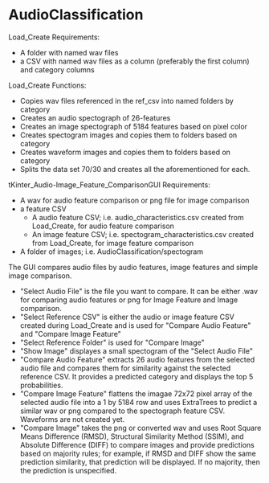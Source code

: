 # AudioClassification
Load_Create Requirements:
- A folder with named wav files
- a CSV with named wav files as a column (preferably the first column) and category columns

 Load_Create Functions:
 - Copies wav files referenced in the ref_csv into named folders by category
 - Creates an audio spectograph of 26-features
 - Creates an image spectograph of 5184 features based on pixel color
 - Creates spectogram images and copies them to folders based on category
 - Creates waveform images and copies them to folders based on category
 - Splits the data set 70/30 and creates all the aforementioned for each. 
 
tKinter_Audio-Image_Feature_ComparisonGUI Requirements:
- A wav for audio feature comparison or png file for image comparison
- a feature CSV
  - A audio feature CSV; i.e. audio_characteristics.csv created from Load_Create, for audio feature comparison
  - An image feature CSV; i.e. spectogram_characteristics.csv created from Load_Create, for image feature comparison
- A folder of images; i.e. AudioClassification/spectogram

 The GUI compares audio files by audio features, image features and simple image comparison.
 - "Select Audio File" is the file you want to compare. It can be either .wav for comparing audio features or png for Image Feature and Image comparison.
 - "Select Reference CSV" is either the audio or image feature CSV created during Load_Create and is used for "Compare Audio Feature" and "Compare Image Feature"
 - "Select Reference Folder" is used for "Compare Image"
 - "Show Image" displayes a small spectogram of the "Select Audio File"
 - "Compare Audio Feature" extracts 26 audio features from the selected audio file and compares them for similarity against the selected reference CSV. It provides a predicted category and displays the top 5 probabilities.
 - "Compare Image Feature" flattens the imagae 72x72 pixel array of the selected audio file into a 1 by 5184 row and uses ExtraTrees to predict a similar wav or png compared to the spectograph feature CSV. Waveforms are not created yet.
 - "Compare Image" takes the png or converted wav and uses Root Square Means Difference (RMSD), Structural Similarity Method (SSIM), and Absolute Difference (DIFF) to compare images and provide predictions based on majority rules; for example, if RMSD and DIFF show the same prediction similarity, that prediction will be displayed. If no majority, then the prediction is unspecified.
 
 
 
